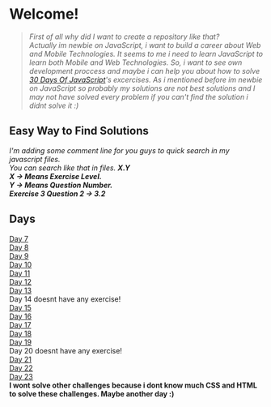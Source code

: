 # Welcome!
>*First of all why did I want to create a repository like that?\
Actually im newbie on JavaScript, i want to build a career about Web and Mobile Technologies. It seems to me i need to learn JavaScript to learn both Mobile and Web Technologies.
So, i want to see own development proccess and maybe i can help you about how to solve  [30 Days Of JavaScript](https://github.com/Asabeneh/30-Days-Of-JavaScript/)'s excercises. As i mentioned before im newbie on JavaScript so probably my solutions are not best solutions and I may not have solved every problem if you can't find the solution i didnt solve it :)*

## Easy Way to Find Solutions 
*I'm adding some comment line for you guys to quick search in my javascript files.\
You can search like that in files. **X.Y**\
**X -> Means Exercise Level.**\
**Y -> Means Question Number.**\
**Exercise 3 Question 2 -> 3.2***

## Days
[Day 7](https://github.com/omurcankaya/30-Days-Of-JavaScript-Solutions/tree/main/Day-07/day7.js)\
[Day 8](https://github.com/omurcankaya/30-Days-Of-JavaScript-Solutions/blob/main/Day-08/day8.js)\
[Day 9](https://github.com/omurcankaya/30-Days-Of-JavaScript-Solutions/blob/main/Day-09/day9.js)\
[Day 10](https://github.com/omurcankaya/30-Days-Of-JavaScript-Solutions/blob/main/Day-10/day10.js)\
[Day 11](https://github.com/omurcankaya/30-Days-Of-JavaScript-Solutions/blob/main/Day-11/day11.js)\
[Day 12](https://github.com/omurcankaya/30-Days-Of-JavaScript-Solutions/blob/main/Day-12/day12.js)\
[Day 13](https://github.com/omurcankaya/30-Days-Of-JavaScript-Solutions/blob/main/Day-13/day13.js)\
Day 14 doesnt have any exercise!\
[Day 15](https://github.com/omurcankaya/30-Days-Of-JavaScript-Solutions/blob/main/Day-15/day15.js)\
[Day 16](https://github.com/omurcankaya/30-Days-Of-JavaScript-Solutions/blob/main/Day-16/day16.js)\
[Day 17](https://github.com/omurcankaya/30-Days-Of-JavaScript-Solutions/blob/main/Day-17/day17.js)\
[Day 18](https://github.com/omurcankaya/30-Days-Of-JavaScript-Solutions/blob/main/Day-18/day18.js)\
[Day 19](https://github.com/omurcankaya/30-Days-Of-JavaScript-Solutions/blob/main/Day-19/day19.js)\
Day 20 doesnt have any exercise!\
[Day 21](https://github.com/omurcankaya/30-Days-Of-JavaScript-Solutions/blob/main/Day-21/day21.js)\
[Day 22](https://github.com/omurcankaya/30-Days-Of-JavaScript-Solutions/blob/main/Day-22/day22.js)\
[Day 23](https://github.com/omurcankaya/30-Days-Of-JavaScript-Solutions/blob/main/Day-23/day23.js)\
**I wont solve other challenges because i dont know much CSS and HTML to solve these challenges. Maybe another day :)**